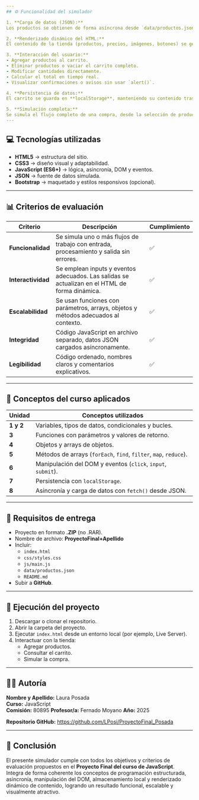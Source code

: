 ```yaml
---
## ⚙️ Funcionalidad del simulador

1. **Carga de datos (JSON):**
Los productos se obtienen de forma asíncrona desde `data/productos.json` mediante `fetch()` y `async/await`.

2. **Renderizado dinámico del HTML:**
El contenido de la tienda (productos, precios, imágenes, botones) se genera en el DOM usando JavaScript.

3. **Interacción del usuario:**
- Agregar productos al carrito.
- Eliminar productos o vaciar el carrito completo.
- Modificar cantidades directamente.
- Calcular el total en tiempo real.
- Visualizar confirmaciones o avisos sin usar `alert()`.

4. **Persistencia de datos:**
El carrito se guarda en **localStorage**, manteniendo su contenido tras recargar la página.

5. **Simulación completa:**
Se simula el flujo completo de una compra, desde la selección de productos hasta la confirmación final.
---
```


## 💻 Tecnologías utilizadas

- **HTML5** → estructura del sitio.
- **CSS3** → diseño visual y adaptabilidad.
- **JavaScript (ES6+)** → lógica, asincronía, DOM y eventos.
- **JSON** → fuente de datos simulada.
- **Bootstrap** → maquetado y estilos responsivos (opcional).

---

## 📊 Criterios de evaluación

| Criterio           | Descripción                                                                                    | Cumplimiento |
| ------------------ | ---------------------------------------------------------------------------------------------- | ------------ |
| **Funcionalidad**  | Se simula uno o más flujos de trabajo con entrada, procesamiento y salida sin errores.         | ✅           |
| **Interactividad** | Se emplean inputs y eventos adecuados. Las salidas se actualizan en el HTML de forma dinámica. | ✅           |
| **Escalabilidad**  | Se usan funciones con parámetros, arrays, objetos y métodos adecuados al contexto.             | ✅           |
| **Integridad**     | Código JavaScript en archivo separado, datos JSON cargados asíncronamente.                     | ✅           |
| **Legibilidad**    | Código ordenado, nombres claros y comentarios explicativos.                                    | ✅           |

---

## 🧠 Conceptos del curso aplicados

| Unidad    | Conceptos utilizados                                              |
| --------- | ----------------------------------------------------------------- |
| **1 y 2** | Variables, tipos de datos, condicionales y bucles.                |
| **3**     | Funciones con parámetros y valores de retorno.                    |
| **4**     | Objetos y arrays de objetos.                                      |
| **5**     | Métodos de arrays (`forEach`, `find`, `filter`, `map`, `reduce`). |
| **6**     | Manipulación del DOM y eventos (`click`, `input`, `submit`).      |
| **7**     | Persistencia con `localStorage`.                                  |
| **8**     | Asincronía y carga de datos con `fetch()` desde JSON.             |

---

## 🧾 Requisitos de entrega

- Proyecto en formato **.ZIP** (no .RAR).
- Nombre de archivo: **ProyectoFinal+Apellido**
- Incluir:
  - `index.html`
  - `css/styles.css`
  - `js/main.js`
  - `data/productos.json`
  - `README.md`
- Subir a **GitHub**.

---

## 🚀 Ejecución del proyecto

1. Descargar o clonar el repositorio.
2. Abrir la carpeta del proyecto.
3. Ejecutar `index.html` desde un entorno local (por ejemplo, Live Server).
4. Interactuar con la tienda:
   - Agregar productos.
   - Consultar el carrito.
   - Simular la compra.

---

## 🧑‍💻 Autoría

**Nombre y Apellido:** Laura Posada  
**Curso:** JavaScript  
**Comisión:** 80895
**Profesor/a:** Fernado Moyano
**Año:** 2025

**Repositorio GitHub:** https://github.com/LPosi/ProyectoFinal_Posada

---

## 🏁 Conclusión

El presente simulador cumple con todos los objetivos y criterios de evaluación propuestos en el **Proyecto Final del curso de JavaScript**.  
Integra de forma coherente los conceptos de programación estructurada, asincronía, manipulación del DOM, almacenamiento local y renderizado dinámico de contenido, logrando un resultado funcional, escalable y visualmente atractivo.
